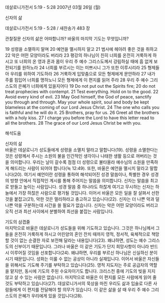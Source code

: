 데살로니가전서 5:19 - 5:28 
2007년 03월 26일 (월)

신자의 삶



데살로니가전서 5:19 - 5:28 / 새찬송가 483 장


관찰질문
신자의 삶은 어떠합니까? 
바울의 마지막 기도는 무엇입니까?

19 성령을 소멸하지 말며 20 예언을 멸시하지 말고 21 범사에 헤아려 좋은 것을 취하고 22 악은 어떤 모양이라도 버리라 23 평강의 하나님이 친히 너희를 온전히 거룩하게 하시고 또 너희의 온 영과 혼과 몸이 우리 주 예수 그리스도께서 강림하실 때에 흠 없게 보전되기를 원하노라 24 너희를 부르시는 이는 미쁘시니 그가 또한 이루시리라 25 형제들아 우리를 위하여 기도하라 26 거룩하게 입맞춤으로 모든 형제에게 문안하라 27 내가 주를 힘입어 너희를 명하노니 모든 형제에게 이 편지를 읽어 주라 28 우리 주 예수 그리스도의 은혜가 너희에게 있을지어다 
19 Do not put out the Spirits fire; 20 do not treat prophecies with contempt. 21 Test everything. Hold on to the good. 22 Avoid every kind of evil. 23 May  God himself, the God of peace, sanctify you through and through. May your whole spirit, soul and body be kept blameless at the coming of our Lord Jesus  Christ. 24 The one who calls you is faithful and he will do it. 25 Brothers, pray for us. 26 Greet all the brothers with a holy kiss. 27 I charge you  before the Lord to have this letter read to all the brothers. 28 The grace of our Lord Jesus Christ be with you.

해석도움





신자의 삶  
바울은 데살로니가 성도들에게 성령을 소멸치 말라고 말합니다(19). 성령을 소멸한다는 것은 성령께서 주시는 소원의 불을 인간적인 생각이나 나태한 생활 등으로 꺼버리는 것을 의미합니다. 우리는 날이 갈수록 점점 더 성령으로 불타올라 예수님의 소원을 만족하게 해드리는 사람이 되어야 합니다(눅 12:49). 또한, 바울은 예언을 멸시치 말라고 말합니다(20). 여기서 예언이란 성령을 통하여 해석되어진 성경 말씀이나, 특별한 경우 성경의 방향 안에서 직접적인 계시를 통해 주어지는 말씀을 의미합니다. 신자는 말씀을 최고로 받들고 높이는 사람입니다. 성경 말씀 중 하나라도 하찮게 여기고 무시하는 신자는 하늘에서 가장 하찮은 사람으로 평가될 것입니다. 이어서 바울은 모든 일을 잘 살펴서 선한 것을 붙잡고(21), 악한 것은 멀리하라고 충고하고 있습니다(22). 신자는 더 나쁜 악과 덜 나쁜 악을 구분하는데 시간을 쓸 필요가 없습니다. 신자는 악은 어떤 모양이라도 버리고 오직 선과 최선 사이에서 분별하여 최선을 붙잡는 사람입니다. 

기도의 삼겹줄  
마지막으로 바울은 데살로니가 성도들을 위해 기도하고 있습니다. 그것은 하나님께서 그들을 온전히 거룩하게 하시고 어린양의 혼인 잔치 때까지 영적, 정서적, 육체적으로 책망할 것이 없는 순결한 자로 보전해 달라는 내용입니다(23). 왜냐하면, 성도는 예수 그리스도의 신부이기 때문입니다. 그러나 바울은 이 같은 기도가 단지 희망사항이 아니라 반드시 이루어질 것임을 선포합니다(24). 왜냐하면, 우리를 부르신 하나님은 신실하신 분이시기 때문입니다. 성화는 이룰 수 없는 공상이 아니라 실재입니다. 이어서 바울은 자신들을 위해서도 기도해 주기를 부탁하고 있습니다(25). 영적 지도자는 주로 공급자의 역할을 맡지만, 동시에 기도의 주된 수요자이기도 합니다. 크리스천 중에 기도의 빚을 지지 않고 살 수 있는 사람은 없습니다. 마지막으로 바울은 이 편지를 모든 사람에게 읽어 줄 것도 부탁하고 있습니다(27). 데살로니가서의 묵상을 마친 우리도 삶과 입술로 다른 사람들에게 이 편지를 전달해야 할 의무가 있습니다. 이 같은 삶을 살 때 우리 주 예수 그리스도의 은혜가 우리에게 있을 것입니다(28).